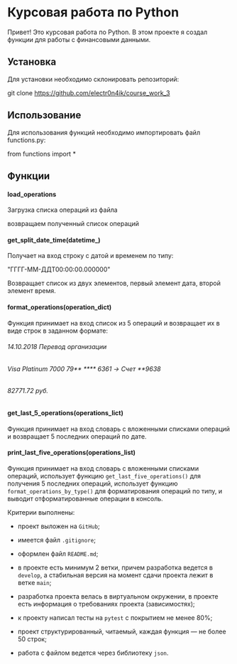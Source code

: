 # Курсовая работа по Python

Привет! Это курсовая работа по Python. В этом проекте я создал функции для работы с финансовыми данными.

## Установка
Для установки необходимо склонировать репозиторий:

git clone https://github.com/electr0n4ik/course_work_3

## Использование

Для использования функций необходимо импортировать файл functions.py:

from functions import *

## Функции

#### load_operations

Зaгрузка списка операций из файла

возвращаем полученный список операций

#### get_split_date_time(datetime_)

Получает на вход строку с датой и временем по типу:

"ГГГГ-ММ-ДДT00:00:00.000000"

Возвращает список из двух элементов,
первый элемент дата,
второй элемент время.

#### format_operations(operation_dict)

Функция принимает на вход список из 5 операций и возвращает их в виде строк в заданном формате:

###### 14.10.2018 Перевод организации
###### Visa Platinum 7000 79** **** 6361 -> Счет **9638
###### 82771.72 руб.

#### get_last_5_operations(operations_lict)


Функция принимает на вход словарь с вложенными списками операций и возвращает
5 последних операций по дате.

#### print_last_five_operations(operations_list)

Функция принимает на вход словарь с вложенными списками операций,
использует функцию `get_last_five_operations()` для получения 5 последних операций,
использует функцию `format_operations_by_type()` для форматирования операций по типу,
и выводит отформатированные операции в консоль.

Критерии выполнены:

- проект выложен на `GitHub`;

- имеется файл `.gitignore`;

- оформлен файл `README.md`;

- в проекте есть минимум 2 ветки, причем разработка ведется в `develop`, а стабильная версия на момент сдачи проекта лежит в ветке `main`;

- разработка проекта велась в виртуальном окружении, в проекте есть информация о требованиях проекта (зависимостях);

- к проекту написал тесты на `pytest` с покрытием не менее 80%;

- проект структурированный, читаемый, каждая функция — не более 50 строк;

- работа с файлом ведется через библиотеку `json`.
